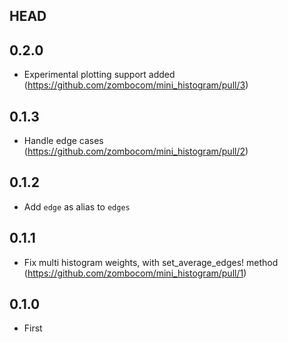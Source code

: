 ## HEAD

## 0.2.0

- Experimental plotting support added (https://github.com/zombocom/mini_histogram/pull/3)

## 0.1.3

- Handle edge cases (https://github.com/zombocom/mini_histogram/pull/2)

## 0.1.2

- Add `edge` as alias to `edges`

## 0.1.1

- Fix multi histogram weights, with set_average_edges! method (https://github.com/zombocom/mini_histogram/pull/1)

## 0.1.0

- First
